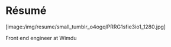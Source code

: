 # Résumé

[image:/img/resume/small_tumblr_o4ogqlPRRG1sfie3io1_1280.jpg]

Front end engineer at Wimdu


